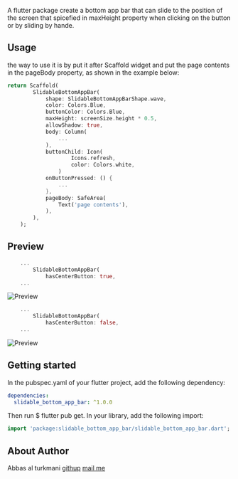 <!--
This README describes the package. If you publish this package to pub.dev,
this README's contents appear on the landing page for your package.

For information about how to write a good package README, see the guide for
[writing package pages](https://dart.dev/guides/libraries/writing-package-pages).

For general information about developing packages, see the Dart guide for
[creating packages](https://dart.dev/guides/libraries/create-library-packages)
and the Flutter guide for
[developing packages and plugins](https://flutter.dev/developing-packages).
-->

A flutter package create a bottom app bar that can slide to the position of the screen that spicefied in maxHeight property when clicking on the button or by sliding by hande.

## Usage

the way to use it is by put it after Scaffold widget and put the page contents in the pageBody property, as shown in the example below:

```dart
return Scaffold(
        SlidableBottomAppBar(
            shape: SlidableBottomAppBarShape.wave,
            color: Colors.Blue,
            buttonColor: Colors.Blue,
            maxHeight: screenSize.height * 0.5,
            allowShadow: true,
            body: Column(
                ...
            ),
            buttonChild: Icon(
                    Icons.refresh,
                    color: Colors.white,
                )
            onButtonPressed: () {
                ...
            },
            pageBody: SafeArea(
                Text('page contents'),
            ),
        ),
    );
```

## Preview

```dart
    ...
        SlidableBottomAppBar(
            hasCenterButton: true,
    ...
```

![Preview]('https://github.com/abbas-al-turkmani/slidable-bottom-app-bar/raw/main/gifs/1.gif')

```dart
    ...
        SlidableBottomAppBar(
            hasCenterButton: false,
    ...
```

![Preview]('https://github.com/abbas-al-turkmani/slidable-bottom-app-bar/raw/main/gifs/2.gif')

## Getting started

In the pubspec.yaml of your flutter project, add the following dependency:

```yaml
dependencies:
  slidable_bottom_app_bar: ^1.0.0
```

Then run $ flutter pub get. In your library, add the following import:

```dart
import 'package:slidable_bottom_app_bar/slidable_bottom_app_bar.dart';
```

## About Author

Abbas al turkmani
[githup](https://github.com/abbas-al-turkmani)
<a href='maileto:abbas.az408@gmail.com'>mail me</a>